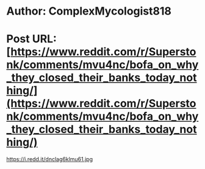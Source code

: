 # Author: ComplexMycologist818
# Post URL: [https://www.reddit.com/r/Superstonk/comments/mvu4nc/bofa_on_why_they_closed_their_banks_today_nothing/](https://www.reddit.com/r/Superstonk/comments/mvu4nc/bofa_on_why_they_closed_their_banks_today_nothing/)


https://i.redd.it/dnclag6klmu61.jpg